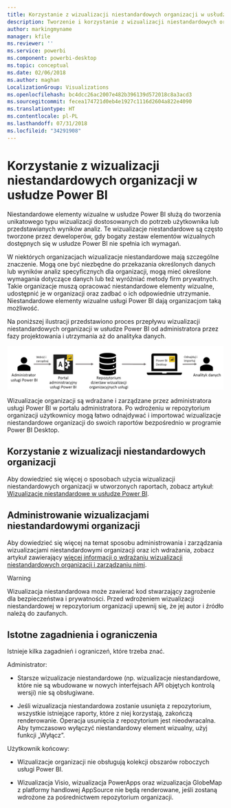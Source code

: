 ```yaml
---
title: Korzystanie z wizualizacji niestandardowych organizacji w usłudze Power BI
description: Tworzenie i korzystanie z wizualizacji niestandardowych organizacji oraz zarządzanie nimi w usłudze Power BI
author: markingmyname
manager: kfile
ms.reviewer: ''
ms.service: powerbi
ms.component: powerbi-desktop
ms.topic: conceptual
ms.date: 02/06/2018
ms.author: maghan
LocalizationGroup: Visualizations
ms.openlocfilehash: bc4dcc26ac2007e482b396139d572018c8a3acd3
ms.sourcegitcommit: fecea174721d0eb4e1927c1116d2604a822e4090
ms.translationtype: HT
ms.contentlocale: pl-PL
ms.lasthandoff: 07/31/2018
ms.locfileid: "34291908"
---
```

# <a name="using-organization-custom-visuals-in-power-bi"></a>Korzystanie z wizualizacji niestandardowych organizacji w usłudze Power BI

Niestandardowe elementy wizualne w usłudze Power BI służą do tworzenia unikatowego typu wizualizacji dostosowanych do potrzeb użytkownika lub przedstawianych wyników analiz. Te wizualizacje niestandardowe są często tworzone przez deweloperów, gdy bogaty zestaw elementów wizualnych dostępnych się w usłudze Power BI nie spełnia ich wymagań. 

W niektórych organizacjach wizualizacje niestandardowe mają szczególne znaczenie. Mogą one być niezbędne do przekazania określonych danych lub wyników analiz specyficznych dla organizacji, mogą mieć określone wymagania dotyczące danych lub też wyróżniać metody firm prywatnych. Takie organizacje muszą opracować niestandardowe elementy wizualne, udostępnić je w organizacji oraz zadbać o ich odpowiednie utrzymanie. Niestandardowe elementy wizualne usługi Power BI dają organizacjom taką możliwość.

Na poniższej ilustracji przedstawiono proces przepływu wizualizacji niestandardowych organizacji w usłudze Power BI od administratora przez fazy projektowania i utrzymania aż do analityka danych.

![](media/power-bi-custom-visuals-organizational/custom-visual-org-01.jpg)

Wizualizacje organizacji są wdrażane i zarządzane przez administratora usługi Power BI w portalu administratora. Po wdrożeniu w repozytorium organizacji użytkownicy mogą łatwo odnajdywać i importować wizualizacje niestandardowe organizacji do swoich raportów bezpośrednio w programie Power BI Desktop.

## <a name="using-organizational-custom-visuals"></a>Korzystanie z wizualizacji niestandardowych organizacji

Aby dowiedzieć się więcej o sposobach użycia wizualizacji niestandardowych organizacji w utworzonych raportach, zobacz artykuł: [Wizualizacje niestandardowe w usłudze Power BI](power-bi-custom-visuals.md).
 
## <a name="administering-organizational-custom-visuals"></a>Administrowanie wizualizacjami niestandardowymi organizacji

Aby dowiedzieć się więcej na temat sposobu administrowania i zarządzania wizualizacjami niestandardowymi organizacji oraz ich wdrażania, zobacz artykuł zawierający [więcej informacji o wdrażaniu wizualizacji niestandardowych organizacji i zarządzaniu nimi](https://go.microsoft.com/fwlink/?linkid=866790).

> [!WARNING]
> Wizualizacja niestandardowa może zawierać kod stwarzający zagrożenie dla bezpieczeństwa i prywatności. Przed wdrożeniem wizualizacji niestandardowej w repozytorium organizacji upewnij się, że jej autor i źródło należą do zaufanych. 
> 

## <a name="considerations-and-limitations"></a>Istotne zagadnienia i ograniczenia
 
Istnieje kilka zagadnień i ograniczeń, które trzeba znać.
 
Administrator:

* Starsze wizualizacje niestandardowe (np. wizualizacje niestandardowe, które nie są wbudowane w nowych interfejsach API objętych kontrolą wersji) nie są obsługiwane.

* Jeśli wizualizacja niestandardowa zostanie usunięta z repozytorium, wszystkie istniejące raporty, które z niej korzystają, zakończą renderowanie. Operacja usunięcia z repozytorium jest nieodwracalna. Aby tymczasowo wyłączyć niestandardowy element wizualny, użyj funkcji „Wyłącz”.
 
Użytkownik końcowy:

* Wizualizacje organizacji nie obsługują kolekcji obszarów roboczych usługi Power BI.

* Wizualizacja Visio, wizualizacja PowerApps oraz wizualizacja GlobeMap z platformy handlowej AppSource nie będą renderowane, jeśli zostaną wdrożone za pośrednictwem repozytorium organizacji.
